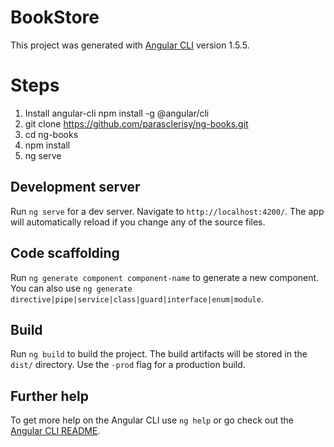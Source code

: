 # BookStore

This project was generated with [Angular CLI](https://github.com/angular/angular-cli) version 1.5.5.

# Steps 

1) Install angular-cli 
   npm install -g @angular/cli
2) git clone https://github.com/parasclerisy/ng-books.git
3) cd ng-books
4) npm install
5) ng serve

## Development server

Run `ng serve` for a dev server. Navigate to `http://localhost:4200/`. The app will automatically reload if you change any of the source files.

## Code scaffolding

Run `ng generate component component-name` to generate a new component. You can also use `ng generate directive|pipe|service|class|guard|interface|enum|module`.

## Build

Run `ng build` to build the project. The build artifacts will be stored in the `dist/` directory. Use the `-prod` flag for a production build.

## Further help

To get more help on the Angular CLI use `ng help` or go check out the [Angular CLI README](https://github.com/angular/angular-cli/blob/master/README.md).
